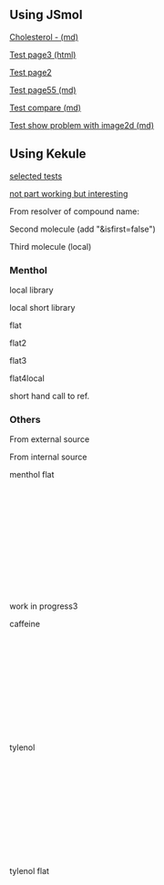 ## Using JSmol

[Cholesterol -  (md)](page4)

[Test page3 (html)](page3)

[Test page2](page2)

[Test page55 (md)](page5)

[Test compare (md)](compare)

[Test show problem with image2d (md)](page11)

## Using Kekule
[selected tests](page12)

[not part working but interesting](page13)

From resolver of compound name:
<script type="text/javascript" src="https://chemapps.stolaf.edu/jmol/jmol.php?model=acetone&inline&width=150"></script>

Second molecule (add "&isfirst=false")

<script type="text/javascript" src="https://chemapps.stolaf.edu/jmol/jmol.php?model=aspirin&inline&width=150&isfirst=false"></script>

Third molecule (local)

<script type="text/javascript" src="https://chemapps.stolaf.edu/jmol/jmol.php?source=https://gr-jeannerat-unige.github.io/macrolide-antibiotics/data/cholesterol-3D.sdf&inline=1&isfirst=false&width=250"></script>

### Menthol

<script type="text/javascript" src="https://chemapps.stolaf.edu/jmol/jmol.php?source=https://gr-jeannerat-unige.github.io/macrolide-antibiotics/data/menthol-3D.mol&inline=1&isfirst=false&width=150"></script>

local library

<script type="text/javascript" src="src/jmol.php?source=https://gr-jeannerat-unige.github.io/macrolide-antibiotics/data/menthol-3D.mol&inline=1&isfirst=false&width=150"></script>

local short library

<script type="text/javascript" src="src/jmol.php?source=data/menthol-3D.mol&inline=1&isfirst=false&width=150"></script>

flat
<script type="text/javascript" src="https://chemapps.stolaf.edu/jmol/jmol.php?source=https://gr-jeannerat-unige.github.io/macrolide-antibiotics/data/menthol-3D.mol&inline=1&isfirst=false&width=150&image2d=true"></script>

flat2
<script type="text/javascript" src="https://chemapps.stolaf.edu/jmol/jmol.php?source=https://gr-jeannerat-unige.github.io/macrolide-antibiotics/data/menthol-2D.mol&inline=1&isfirst=false&width=150&image2d=true"></script>

flat3
<script type="text/javascript" src="https://chemapps.stolaf.edu/jmol/jmol.php?source=https://gr-jeannerat-unige.github.io/macrolide-antibiotics/data/menthol-2D.mol&inline=1&isfirst=false&width=150"></script>

flat4local
<script type="text/javascript" src="src/jmol.php?source=https://gr-jeannerat-unige.github.io/macrolide-antibiotics/data/menthol-2D.mol&inline=1&isfirst=false&width=150"></script>
short hand call to ref.

<script type="text/javascript" src="https://chemapps.stolaf.edu/jmol/jmol.php?source=data/menthol-2D.mol&inline=1&isfirst=false&width=150&image2d=true"></script>

<script type="text/javascript" src="https://chemapps.stolaf.edu/jmol/jmol.php?source=https://gr-jeannerat-unige.github.io/macrolide-antibiotics/data/menthol-2D.mol&link=Pop 3D structure of menthol"></script>

### Others

From external source

<script type="text/javascript" src="https://chemapps.stolaf.edu/jmol/jmol.php?source=https://static.molinstincts.com/sdf_3d/cholesterol-3D-structure-CT1001897301.sdf&link=Pop up 3D structure of cholesterol"></script>

 From internal source 
 
<script type="text/javascript" src="src/jmol.php?source=data/menthol-2D.mol&inline=1&isfirst=false&width=150&image2d=true"></script>

<td>menthol flat<div style="width:450px;height:200px"><script src="src/jmol.php?source=https://gr-jeannerat-unige.github.io/macrolide-antibiotics/data/menthol-2D.mol&inline=1&isfirst=false&width=150&height=100&image2d=true"></script></div></td>

work in progress3
<td>caffeine<div style="width:450px;height:200px"><script src="https://chemapps.stolaf.edu/jmol/jmol.php?model=caffeine&inline=1&isfirst=false&width=250&height=200"></script></div></td>
<td>tylenol<div style="width:450px;height:200px"><script src="https://chemapps.stolaf.edu/jmol/jmol.php?model=tylenol&inline=1&isfirst=false&width=250&height=200"></script></div></td>
<td>tylenol flat<div style="width:450px;height:200px"><script src="https://chemapps.stolaf.edu/jmol/jmol.php?model=tylenol&inline=1&isfirst=false&width=250&height=200&image2d=true"></script></div></td>



